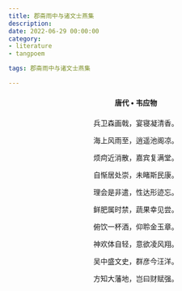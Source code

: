 ```yaml
---
title: 郡斋雨中与诸文士燕集
description:
date: 2022-06-29 00:00:00
category:
- literature
- tangpoem

tags: 郡斋雨中与诸文士燕集

---
```


<div id="poem-author">
唐代 • 韦应物
</div>
<div id="poem-body">
<p class="poem-paragraph">兵卫森画戟，宴寝凝清香。</p>
<p class="poem-paragraph">海上风雨至，逍遥池阁凉。</p>
<p class="poem-paragraph">烦疴近消散，嘉宾复满堂。</p>
<p class="poem-paragraph">自惭居处崇，未睹斯民康。</p>
<p class="poem-paragraph">理会是非遣，性达形迹忘。</p>
<p class="poem-paragraph">鲜肥属时禁，蔬果幸见尝。</p>
<p class="poem-paragraph">俯饮一杯酒，仰聆金玉章。</p>
<p class="poem-paragraph">神欢体自轻，意欲凌风翔。</p>
<p class="poem-paragraph">吴中盛文史，群彦今汪洋。</p>
<p class="poem-paragraph">方知大藩地，岂曰财赋强。</p>

</div>

<style>

#poem-author {
    width: 100%;
    text-align: center;
    margin: 20px 0;
    font-weight: bold;
}
#poem-body {
    width: 100%;
    text-align: center;
}
.poem-paragraph {
    font-family: "仿宋"
}

</style>